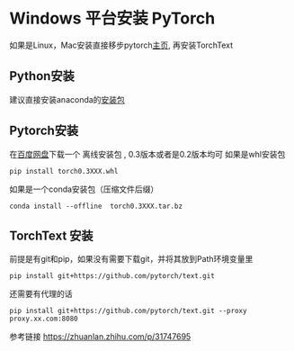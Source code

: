 # Windows 平台安装 PyTorch

如果是Linux，Mac安装直接移步pytorch[主页](http://pytorch.org/), 再安装TorchText

## Python安装
建议直接安装anaconda的[安装包](https://repo.continuum.io/archive/Anaconda3-5.0.1-Windows-x86_64.exe)

## Pytorch安装
在[百度网盘](https://pan.baidu.com/s/1dF6ayLr#list/path=%2Fpytorch)下载一个 离线安装包 , 0.3版本或者是0.2版本均可
如果是whl安装包
<pre><code>pip install torch0.3XXX.whl</code></pre>
如果是一个conda安装包（压缩文件后缀）
<pre><code>conda install --offline  torch0.3XXX.tar.bz</code></pre>

## TorchText 安装

前提是有git和pip，如果没有需要下载git，并将其放到Path环境变量里
<pre><code>pip install git+https://github.com/pytorch/text.git </code></pre>

还需要有代理的话



<pre><code>pip install git+https://github.com/pytorch/text.git --proxy proxy.xx.com:8080 </code></pre>


参考链接
https://zhuanlan.zhihu.com/p/31747695
